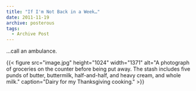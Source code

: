 ```yaml
---
title: "If I'm Not Back in a Week…"
date: 2011-11-19
archive: posterous
tags: 
  - Archive Post
---
```


…call an ambulance.

{{< figure 
	src="image.jpg" 
	height="1024" 
	width="1371" 
	alt="A photograph of groceries on the counter before being put away. The stash includes five punds of butter, buttermilk, half-and-half, and heavy cream, and whole milk." 
	caption="Dairy for my Thanksgiving cooking." >}}